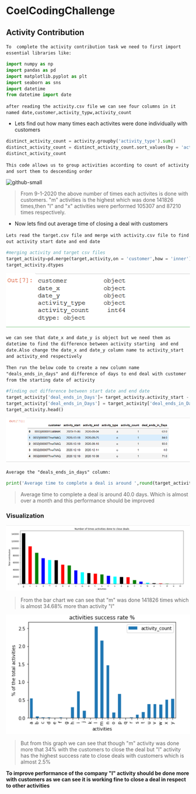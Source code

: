 # CoelCodingChallenge
## Activity Contribution
`To  complete the activity contribution task we need to first import essential libraries like:`
```python
import numpy as np
import pandas as pd 
import matplotlib.pyplot as plt
import seaborn as sns
import datetime
from datetime import date
```

`after reading the activity.csv file we can see four columns in it named date,customer,activity_typw,activity_count`

* Lets find out how many times each activites were done individually with customers

```python
distinct_activity_count = activity.groupby('activity_type').sum()
distinct_activity_count = distinct_activity_count.sort_values(by = 'activity_count',ascending = False)
distinct_activity_count
````

`This code allows us to group activities according to count of activity and sort them to descending order `

![github-small](https://github.com/sadnanMohosin/CoelCodingChallenge/blob/main/images/1.PNG)
>From 9-1-2020 the above number of times each activites is done with customers. "m" activities is the highest which was done 141826 times,then "l" and "x" activities were performed 105307 and 87210 times respectively.

* Now lets find out average time of closing a deal with customers

`Lets read the target.csv file and merge with activity.csv file to find out activity start date and end date`
```python
#merging activity and target csv files
target_activity=pd.merge(target,activity,on = 'customer',how = 'inner')
target_activity.dtypes
```
![](https://github.com/sadnanMohosin/CoelCodingChallenge/blob/main/images/2.PNG)


`we can see that date_x and date_y is object but we need them as datetime to find the difference between activity starting  and end date.Also change the date_x and date_y column name to activity_start and activity_end respectively`

`Then run the below code to create a new column name "deals_ends_in_days" and difference of days to end deal with customer from the starting date of activity`

```python
#finding out difference between start date and end date
target_activity['deal_ends_in_Days']= target_activity.activity_start - target_activity.activity_end
target_activity['deal_ends_in_Days'] = target_activity['deal_ends_in_Days']/ np.timedelta64(1,'D')
target_activity.head()
```

![3](https://github.com/sadnanMohosin/CoelCodingChallenge/blob/main/images/3.PNG)


`Average the "deals_ends_in_days" column: `

```python
print('Average time to complete a deal is around ',round(target_activity.deal_ends_in_Days.mean(),0),'days')
```

> Average time to complete a deal is around  40.0 days. Which is almost over a month and this performance should be improved

### Visualization
![4](https://github.com/sadnanMohosin/CoelCodingChallenge/blob/main/images/4.PNG)


> From the bar chart we can see that "m" was done 141826 times which is almost 34.68% more than activity "l"

![5](https://github.com/sadnanMohosin/CoelCodingChallenge/blob/main/images/5.PNG)


> But from this graph we can see that though "m" activity was done more that 34% with the customers to close the deal but "l" activity has the highest success rate to close deals with customers which is almost 2.5%

**To improve performance of the company "l" activity should be done more with customers as we can see it is working fine to close a deal in respect to other activities**





